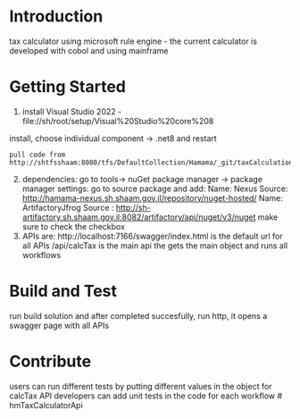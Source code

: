 # Introduction 
tax calculator using microsoft rule engine - the current calculator is developed with cobol and using mainframe

# Getting Started
1. install Visual Studio 2022 - file://sh/root/setup/Visual%20Studio%20core%208

install, choose individual component -> .net8 and restart

	pull code from http://shtfsshaam:8080/tfs/DefaultCollection/Hamama/_git/taxCalculation 
2. dependencies: 
	go to tools-> nuGet package manager -> package manager settings:
	go to source package and add:
	Name: Nexus
	Source: http://hamama-nexus.sh.shaam.gov.il/repository/nuget-hosted/
	Name: ArtifactoryJfrog
	Source : http://sh-artifactory.sh.shaam.gov.il:8082/artifactory/api/nuget/v3/nuget
	make sure to check the checkbox
3. APIs are:
	http://localhost:7166/swagger/index.html is the default url for all APIs
	/api/calcTax is the main api the gets the main object and runs all workflows
	

# Build and Test
run build solution and after completed succesfully, run http, it opens a swagger page with all APIs

# Contribute
users can run different tests by putting different values in the object for calcTax API
developers can add unit tests in the code for each workflow
#   h m T a x C a l c u l a t o r A p i  
 